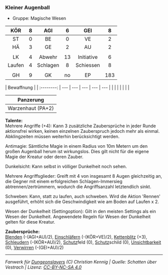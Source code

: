 ### Kleiner Augenball

- Gruppe: Magische Wesen

|  KÖR   |  8  |   AGI    |  6  |    GEI     |  8  |
| :----: | :-: | :------: | :-: | :--------: | :-: |
|   ST   |  0  |    BE    |  0  |     VE     |  2  |
|   HÄ   |  3  |    GE    |  2  |     AU     |  2  |
|        |     |          |     |            |     |
|   LK   |  4  |  Abwehr  | 13  | Initiative |  6  |
| Laufen |  4  | Schlagen |  8  | Schiessen  |  8  |
|        |     |          |     |            |     |
|   GH   |  9  |    GK    | no  |     EP     | 183 |

| Bewaffnung |
| :--------: | --- | --- | --- | --- | --- |
|            |     |     |     |     |     |

|     Panzerung     |
| :---------------: |
| Warzenhaut (PA+2) |

**Talente:**  
Mehrere Angriffe (+4): Kann 3 zusätzliche Zaubersprüche in jeder Runde aktionsfrei wirken, keinen einzelnen Zauberspruch jedoch mehr als einmal. Abklingzeiten müssen weiterhin berücksichtigt werden.

Antimagie: Sämtliche Magie in einem Radius von 10m Metern um den großen Augenball herum ist wirkungslos. Dies gilt nicht für die eigene Magie der Kreatur oder deren Zauber.

Dunkelsicht: Kann selbst in völliger Dunkelheit noch sehen.

Mehrere Angriffsglieder: Greift mit 4 von insgesamt 8 Augen gleichzeitig an, die Gegner mit einem erfolgreichen Schlagen-Immersieg abtrennen/zertrümmern, wodurch die Angriffsanzahl letztendlich sinkt.

Schweben: Kann, statt zu laufen, auch schweben. Wird die Aktion 'Rennen' ausgeführt, erhöht sich die Geschwindigkeit wie am Boden auf Laufen x 2.

Wesen der Dunkelheit (Settingoption): Gilt in den meisten Settings als ein Wesen der Dunkelheit. Angewendete Regeln für Wesen der Dunkelheit gelten für diese Kreatur.

**Zaubersprüche:**  
[Blenden](/grw/zauber/blenden.md) (-(AGI+AU)/2), [Einschläfern](/grw/zauber/einschlaefern.md) (-(KÖR+VE)/2), [Kettenblitz](/grw/zauber/kettenblitz.md) (+3), [Schleudern](/grw/zauber/schleudern.md) (-(KÖR+AU)/2), [Schutz](/fanwerk/zauber/schutz.md)feld (0), [Schutz](/fanwerk/zauber/schutz.md)schild (0), [Unsichtbarkeit](/grw/zauber/unsichtbarkeit.md) (0), [Verwirren](/grw/zauber/verwirren.md) (-(GEI+AU)/2)

---

_Fanwerk für [Dungeonslayers](https://www.dungeonslayers.net/) (C) Christian Kennig | Quelle: Schatten über Vestrach | Lizenz: [CC-BY-NC-SA 4.0](https://creativecommons.org/licenses/by-nc-sa/4.0/deed.de)_
